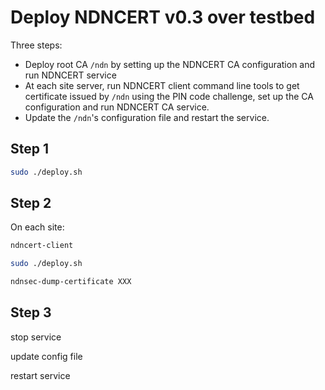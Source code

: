# Deploy NDNCERT v0.3 over testbed

Three steps:

* Deploy root CA `/ndn` by setting up the NDNCERT CA configuration and run NDNCERT service
* At each site server, run NDNCERT client command line tools to get certificate issued by `/ndn` using the PIN code challenge, set up the CA configuration and run NDNCERT CA service.
* Update the `/ndn`'s configuration file and restart the service.

## Step 1

```bash
sudo ./deploy.sh
```

## Step 2

On each site:

```bash
ndncert-client
```

```bash
sudo ./deploy.sh
```

```bash
ndnsec-dump-certificate XXX
```

## Step 3

stop service

update config file

restart service
